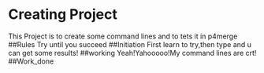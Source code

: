 # Creating Project
This Project is to create some command lines and to tets it in p4merge
##Rules
Try until you succeed
##Initiation
First learn to try,then type and u can get some results!
##working
Yeah!Yahooooo!My command lines are crt!
##Work_done